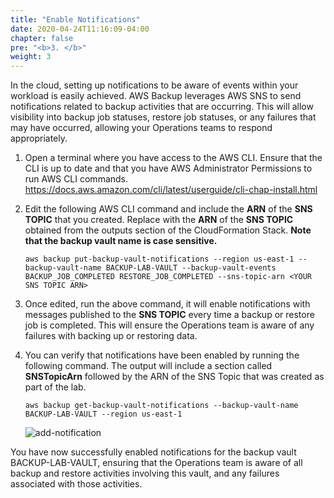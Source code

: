 ```yaml
---
title: "Enable Notifications"
date: 2020-04-24T11:16:09-04:00
chapter: false
pre: "<b>3. </b>"
weight: 3
---
```


In the cloud, setting up notifications to be aware of events within your workload is easily achieved. AWS Backup leverages AWS SNS to send notifications related to backup activities that are occurring. This will allow visibility into backup job statuses, restore job statuses, or any failures that may have occurred, allowing your Operations teams to respond appropriately.

1.  Open a terminal where you have access to the AWS CLI. Ensure that the CLI is up to date and that you have AWS Administrator Permissions to run AWS CLI commands. <https://docs.aws.amazon.com/cli/latest/userguide/cli-chap-install.html>
1.  Edit the following AWS CLI command and include the **ARN** of the **SNS TOPIC** that you created. Replace **<YOUR SNS TOPIC ARN>** with the **ARN** of the **SNS TOPIC** obtained from the outputs section of the CloudFormation Stack. **Note that the backup vault name is case sensitive.**

    `aws backup put-backup-vault-notifications --region us-east-1 --backup-vault-name BACKUP-LAB-VAULT --backup-vault-events BACKUP_JOB_COMPLETED RESTORE_JOB_COMPLETED --sns-topic-arn <YOUR SNS TOPIC ARN>`

1.  Once edited, run the above command, it will enable notifications with messages published to the **SNS TOPIC** every time a backup or restore job is completed. This will ensure the Operations team is aware of any failures with backing up or restoring data.
1.  You can verify that notifications have been enabled by running the following command. The output will include a section called **SNSTopicArn** followed by the ARN of the SNS Topic that was created as part of the lab.

    `aws backup get-backup-vault-notifications --backup-vault-name BACKUP-LAB-VAULT --region us-east-1`

    ![add-notification](/Reliability/200_Testing_Backup_and_Restore_of_Data/Images/add-notification.png)

You have now successfully enabled notifications for the backup vault BACKUP-LAB-VAULT, ensuring that the Operations team is aware of all backup and restore activities involving this vault, and any failures associated with those activities.
